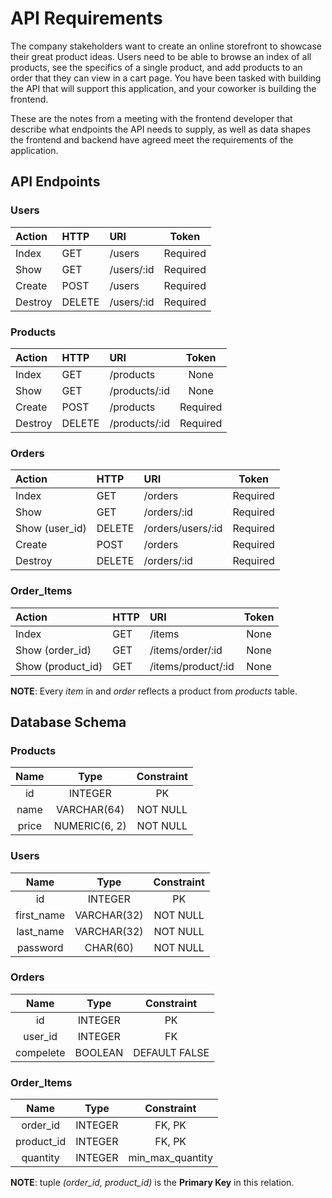 # API Requirements

The company stakeholders want to create an online storefront to showcase their great product ideas. Users need to be able to browse an index of all products, see the specifics of a single product, and add products to an order that they can view in a cart page. You have been tasked with building the API that will support this application, and your coworker is building the frontend.

These are the notes from a meeting with the frontend developer that describe what endpoints the API needs to supply, as well as data shapes the frontend and backend have agreed meet the requirements of the application.

## API Endpoints

### Users

| Action  | HTTP   | URI        |  Token   |
| :------ | :----- | :--------- | :------: |
| Index   | GET    | /users     | Required |
| Show    | GET    | /users/:id | Required |
| Create  | POST   | /users     | Required |
| Destroy | DELETE | /users/:id | Required |

### Products

| Action  | HTTP   | URI           |  Token   |
| :------ | :----- | :------------ | :------: |
| Index   | GET    | /products     |   None   |
| Show    | GET    | /products/:id |   None   |
| Create  | POST   | /products     | Required |
| Destroy | DELETE | /products/:id | Required |

### Orders

| Action         | HTTP   | URI               |  Token   |
| :------------- | :----- | :---------------- | :------: |
| Index          | GET    | /orders           | Required |
| Show           | GET    | /orders/:id       | Required |
| Show (user_id) | DELETE | /orders/users/:id | Required |
| Create         | POST   | /orders           | Required |
| Destroy        | DELETE | /orders/:id       | Required |

### Order_Items

| Action            | HTTP | URI                | Token |
| :---------------- | :--- | :----------------- | :---: |
| Index             | GET  | /items             | None  |
| Show (order_id)   | GET  | /items/order/:id   | None  |
| Show (product_id) | GET  | /items/product/:id | None  |

**NOTE**: Every _item_ in and _order_ reflects a product from _products_ table.

## Database Schema

### Products

| Name  |     Type      | Constraint |
| :---: | :-----------: | :--------: |
|  id   |    INTEGER    |     PK     |
| name  |  VARCHAR(64)  |  NOT NULL  |
| price | NUMERIC(6, 2) |  NOT NULL  |

### Users

|    Name    |    Type     | Constraint |
| :--------: | :---------: | :--------: |
|     id     |   INTEGER   |     PK     |
| first_name | VARCHAR(32) |  NOT NULL  |
| last_name  | VARCHAR(32) |  NOT NULL  |
|  password  |  CHAR(60)   |  NOT NULL  |

### Orders

|   Name    |  Type   |  Constraint   |
| :-------: | :-----: | :-----------: |
|    id     | INTEGER |      PK       |
|  user_id  | INTEGER |      FK       |
| compelete | BOOLEAN | DEFAULT FALSE |

### Order_Items

|    Name    |  Type   |    Constraint    |
| :--------: | :-----: | :--------------: |
|  order_id  | INTEGER |      FK, PK      |
| product_id | INTEGER |      FK, PK      |
|  quantity  | INTEGER | min_max_quantity |

**NOTE**: tuple _(order_id, product_id)_ is the **Primary Key** in this relation.
